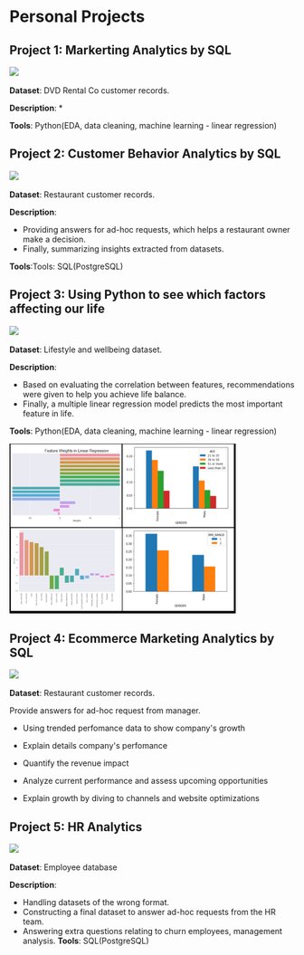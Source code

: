 # Personal Projects

## Project 1: Markerting Analytics by SQL

 [![](https://img.shields.io/badge/Github-View%20on%20Github-blue)](https://github.com/Trisdoan/SQL_Serious_SQL/blob/main/Marketing_Analytics/README.md)

**Dataset**: DVD Rental Co customer records.

**Description**: 
* 

**Tools**: Python(EDA, data cleaning, machine learning - linear regression)

## Project 2: Customer Behavior Analytics by SQL
 [![](https://img.shields.io/badge/Github-View%20on%20Github-blue)](https://github.com/Trisdoan/SQL_Serious_SQL/blob/main/Danny_Dinner_Analytics/README.md)


**Dataset**: Restaurant customer records.

**Description**: 
* Providing answers for ad-hoc requests, which helps a restaurant owner make a decision.
* Finally, summarizing insights extracted from datasets.

**Tools**:Tools: SQL(PostgreSQL)


## Project 3: Using Python to see which factors affecting our life
 [![](https://img.shields.io/badge/Github-View%20on%20Github-blue)](https://github.com/Trisdoan/How-to-have-a-balanced-work-life/blob/main/README.md)


**Dataset**: Lifestyle and wellbeing dataset.

**Description**: 
* Based on evaluating the correlation between features, recommendations were given to help you achieve life balance.
* Finally, a multiple linear regression model predicts the most important feature in life.

**Tools**: Python(EDA, data cleaning, machine learning - linear regression)

<img src="images/case3.jpg" width="400"/>




## Project 4: Ecommerce Marketing Analytics by SQL
 [![](https://img.shields.io/badge/Github-View%20on%20Github-blue)](https://github.com/Trisdoan/SQL_Serious_SQL/blob/main/Marketing_Analytics/README.md)


**Dataset**: Restaurant customer records.

Provide answers for ad-hoc request from manager.

* Using trended perfomance data to show company's growth

* Explain details company's perfomance

* Quantify the revenue impact

* Analyze current performance and assess upcoming opportunities

* Explain growth by diving to channels and website optimizations


## Project 5: HR Analytics
 [![](https://img.shields.io/badge/Github-View%20on%20Github-blue)](https://github.com/Trisdoan/SQL_Serious_SQL/blob/92418f24d7eeb5b814cef9ef33cab86ebc9ef48a/People%20Analytics%20Case%20Study/README.md)


**Dataset**: Employee database

**Description**:
* Handling datasets of the wrong format.
* Constructing a final dataset to answer ad-hoc requests from the HR team.
* Answering extra questions relating to churn employees, management analysis.
**Tools**: SQL(PostgreSQL) 
